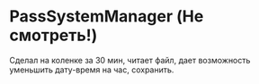 # PassSystemManager (Не смотреть!)

Сделал на коленке за 30 мин, читает файл, дает возможность уменьшить дату-время на час, сохранить.
